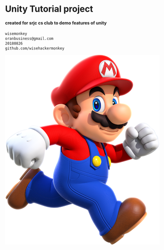 # Unity Tutorial project
#### created for srjc cs club to demo features of unity
```
wisemonkey
oranbusiness@gmail.com
20180826
github.com/wisehackermonkey
```

![](https://github.com/wisehackermonkey/Unity_Tutorial/raw/master/Assets/mario_PNG88.png)
